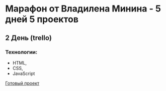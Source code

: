 # Марафон от Владилена Минина - 5 дней 5 проектов
## 2 День (trello)
### Технологии:
 - HTML,
 - CSS,
 - JavaScript
 
[Готовый проект](https://n1ckwhite.github.io/trello/)
